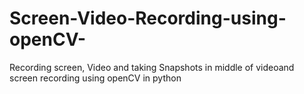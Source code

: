 # Screen-Video-Recording-using-openCV-
Recording screen, Video and taking Snapshots in middle of videoand screen recording using openCV in python
